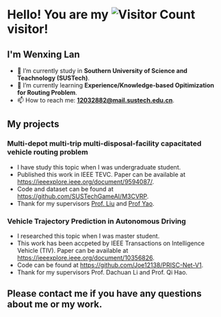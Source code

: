 <!--# Hello World! 👋-->

<!--
**Joe12138/Joe12138** is a ✨ _special_ ✨ repository because its `README.md` (this file) appears on your GitHub profile.

Here are some ideas to get you started:

- 🔭 I’m currently working on ...
- 🌱 I’m currently learning ...
- 👯 I’m looking to collaborate on ...
- 🤔 I’m looking for help with ...
- 💬 Ask me about ...
- 📫 How to reach me: ...
- 😄 Pronouns: ...
- ⚡ Fun fact: ...
-->
# Hello! You are my ![Visitor Count](https://profile-counter.glitch.me/Joe12138/count.svg) visitor!

## I'm Wenxing Lan
- 🔭 I’m currently study in **Southern University of Science and Teachnology (SUSTech)**.
- 🌱 I’m currently learning **Experience/Knowledge-based Opitimization for Routing Problem**.
- 📫 How to reach me: **12032882@mail.sustech.edu.cn**.

## My projects
### Multi-depot multi-trip multi-disposal-facility capacitated vehicle routing problem
- I have study this topic when I was undergraduate student.
- Published this work in IEEE TEVC. Paper can be available at https://ieeexplore.ieee.org/document/9594087/.
- Code and dataset can be found at https://github.com/SUSTechGameAI/M3CVRP.
- Thank for my supervisors [Prof. Liu](https://aingames.cn/) and [Prof Yao](https://cse.sustech.edu.cn/faculty/~xiny/).
### Vehicle Trajectory Prediction in Autonomous Driving
- I researched this topic when I was master student.
- This work has been accpeted by IEEE Transactions on Intelligence Vehicle (TIV). Paper can be available at https://ieeexplore.ieee.org/document/10356826.
- Code can be found at https://github.com/Joe12138/PRISC-Net-V1.
- Thank for my supervisors Prof. Dachuan Li and Prof. Qi Hao.

## Please contact me if you have any questions about me or my work.
